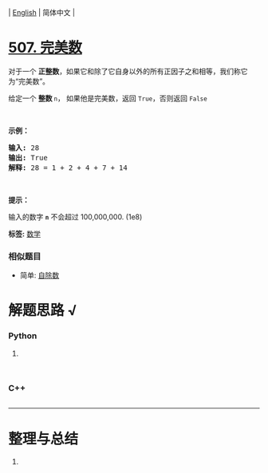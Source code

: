 | [English](README_EN.md) | 简体中文 |

# [507. 完美数](https://leetcode-cn.com/problems/perfect-number)
<p>对于一个&nbsp;<strong>正整数</strong>，如果它和除了它自身以外的所有正因子之和相等，我们称它为&ldquo;完美数&rdquo;。</p>

<p>给定一个&nbsp;<strong>整数&nbsp;</strong><code>n</code>，&nbsp;如果他是完美数，返回&nbsp;<code>True</code>，否则返回&nbsp;<code>False</code></p>

<p>&nbsp;</p>

<p><strong>示例：</strong></p>

<pre><strong>输入:</strong> 28
<strong>输出:</strong> True
<strong>解释:</strong> 28 = 1 + 2 + 4 + 7 + 14
</pre>

<p>&nbsp;</p>

<p><strong>提示：</strong></p>

<p>输入的数字&nbsp;<strong><code>n</code></strong> 不会超过 100,000,000. (1e8)</p>

**标签:**  [数学](https://leetcode-cn.com/tag/math) 
 ### 相似题目
- 简单:	[自除数](https://leetcode-cn.com/problems/self-dividing-numbers) 

# 解题思路 √

### Python

1. 

```python

```


```python

```

### C++

```cpp

```

---



# 整理与总结

1. 